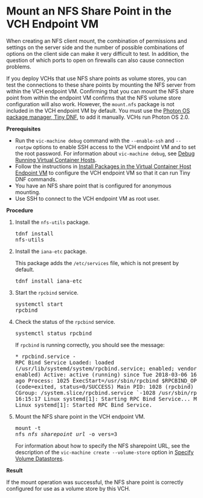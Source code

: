 # Mount an NFS Share Point in the VCH Endpoint VM #

When creating an NFS client mount, the combination of permissions and settings on the server side and the number of possible combinations of options on the client side can make it very difficult to test. In addition, the question of which ports to open on firewalls can also cause connection problems.

If you deploy VCHs that use NFS share points as volume stores, you can test  the connections to these share points by mounting the NFS server from within the VCH endpoint VM. Confirming that you can mount the NFS share point from within the endpoint VM confirms that the NFS volume store configuration will also work. However, the `mount.nfs` package is not included in the VCH endpoint VM by default. You must use the [Photon OS package manager, Tiny DNF](https://vmware.github.io/photon/assets/files/html/1.0-2.0/tdnf.html), to add it manually. VCHs run Photon OS 2.0. 

**Prerequisites**

- Run the `vic-machine debug` command with the `--enable-ssh` and `--rootpw` options to enable SSH access to the VCH endpoint VM and to set the root password. For information about `vic-machine debug`, see [Debug Running Virtual Container Hosts](debug_vch.md).
- Follow the instructions in [Install Packages in the Virtual Container Host Endpoint VM](vch_install_packages.md) to configure the VCH endpoint VM so that it can run Tiny DNF commands.
- You have an NFS share point that is configured for anonymous mounting. 
- Use SSH to connect to the VCH endpoint VM as root user.

**Procedure**

1. Install the `nfs-utils` package.<pre>tdnf install nfs-utils</pre>
2. Install the `iana-etc` package.

    This package adds the  `/etc/services` file, which is not present by default.<pre>tdnf install iana-etc</pre>
3. Start the `rpcbind` service.<pre>systemctl start rpcbind</pre>
4. Check the status of the `rpcbind` service.<pre>systemctl status rpcbind</pre>If `rpcbind` is running correctly, you should see the message:<pre>* rpcbind.service - RPC Bind Service
   Loaded: loaded (/usr/lib/systemd/system/rpcbind.service; enabled; vendor preset: enabled)
   Active: active (running) since Tue 2018-03-06 16:15:17 UTC; 10s ago
  Process: 1025 ExecStart=/usr/sbin/rpcbind $RPCBIND_OPTIONS -w (code=exited, status=0/SUCCESS)
 Main PID: 1028 (rpcbind)
    Tasks: 1
   CGroup: /system.slice/rpcbind.service
           `-1028 /usr/sbin/rpcbind -w
Mar 06 16:15:17 Linux systemd[1]: Starting RPC Bind Service...
Mar 06 16:15:17 Linux systemd[1]: Started RPC Bind Service.</pre>
5. Mount the NFS share point in the VCH endpoint VM.<pre>mount -t nfs <i>nfs_sharepoint_url</i> -o vers=3</pre>For information about how to specify the NFS sharepoint URL, see the description of the `vic-machine create --volume-store` option in [Specify Volume Datastores](volume_stores.md#nfsoptions).

**Result**

If the mount operation was successful, the NFS share point is correctly configured for use as a volume store by this VCH.